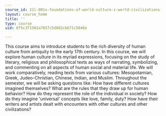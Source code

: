 ```yaml
---
course_id: 21l-001x-foundations-of-world-culture-i-world-civilizations-and-texts-fall-2011
layout: course_home
title: ''
type: course
uid: 6f5c3f1502a7857c5d602cb671c5046e

---
```

This course aims to introduce students to the rich diversity of human culture from antiquity to the early 17th century. In this course, we will explore human culture in its myriad expressions, focusing on the study of literary, religious and philosophical texts as ways of narrating, symbolizing, and commenting on all aspects of human social and material life. We will work comparatively, reading texts from various cultures: Mesopotamian, Greek, Judeo-Christian, Chinese, Indian, and Muslim. Throughout the semester, we will be asking questions like: How have different cultures imagined themselves? What are the rules that they draw up for human behavior? How do they represent the role of the individual in society? How do they imagine 'universal' concepts like love, family, duty? How have their writers and artists dealt with encounters with other cultures and other civilizations?
